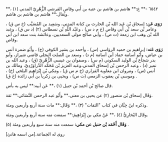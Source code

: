 ٦٥٤٢ -** ع:** هاشم بن هاشم بن عتبة بن أَبي وقاص القرشي الزُّهْرِيّ المدني (١) ،** ويُقال:** هاشم بن هاشم بن هاشم.

**رَوَى عَن:** إسحاق بْن عَبد الله بْن الحارث بن كنانة المدني، وسَعِيد بن المُسَيَّب (خ س ق) ، وعامر بْن سعد بْن أَبي وقاص (خ م د س) ، وعَبْد اللَّهِ بْن نسطاس (٢) (د س ق) ، وعبد الله بْن وهب ابن زمعة (ت ص) ، وأبي صالح مولى السعديين، وعائشة بنت سعد ابن أَبي وقاص.

**رَوَى عَنه:** إبراهيم بن حميد الرؤاسي (س) ، وأحمد بن بشير الكوفي (خ) ، وأَبُو ضمرة أنس بن عياض، وأَبُو أسامة حماد أبن أسامة (م د) ، وسعد بن الصلت البجلي قاضي شيراز، وأبو بدر شجاع بْن الوليد السكوني (م س) ، وصفوان بن عيسى الزُّهْرِيّ (ق) ، وعبد الله بن نمير (د) ، وعبد الرحمن بْن إسحاق المدني،وعبد العزيز بْن مُحَمَّد الدَّراوَرْدِيّ، ومالك بن أنس (س) ، ومروان ابن معاوية الفزاري (خ م س ق) ، ومكي بْن إِبْرَاهِيم البلخي (خ) ، وموسى بْن يعقوب الزمعي (ت س) ، ويحيى بن زكريا بن أَبي زائدة (خ ق) .

قال صالح بْن أحمد بْن حنبل (١) ،** عَن أبيه:** ليس به بأس.

وَقَال إسحاق بْن منصور (٢) عن يحيى بن معنى،** وأَبُو عبد الرحمن النَّسَائي:** ثقة.

وذكره ابنُ حِبَّان في كتاب "الثقات" (٣) ،** وَقَال:** مات سنة أربع وأربعين ومئة.

وقَال البُخارِيُّ (٤) ،** عَنْ مكي بن إِبْرَاهِيمَ:** سمعت منه سنة أربع وأربعين ومئة.

**وَقَال أَحْمَد بْن حنبل عن مكي:** سمعت منه سنة سبع وأربعين ومئة (٥) .

روى له الجماعة.[من اسمه هانئ]